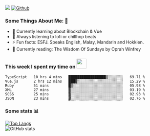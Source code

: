 ![](https://visitor-badge.laobi.icu/badge?page_id=seanho96.seanho96)
[![Github](https://img.shields.io/github/followers/seanho96?label=Follow&style=social)](https://github.com/seanho96)

### Some Things About Me: 👋
- 🌱 Currently learning about Blockchain & Vue
- :musical_note: Always listening to lofi or chillhop beats
- :zap: Fun facts: ESFJ. Speaks English, Malay, Mandarin and Hokkien.
- :book: Currently reading: The Wisdom Of Sundays by Oprah Winfrey

### This week I spent my time on <img src="https://media.giphy.com/media/SvQzkTQb3ZwKcj1QTO/giphy.gif" width="32">

<!--START_SECTION:waka-->

```text
TypeScript   10 hrs 4 mins   █████████████████▒░░░░░░░   69.71 %
Vue.js       2 hrs 12 mins   ███▓░░░░░░░░░░░░░░░░░░░░░   15.29 %
Ruby         51 mins         █▒░░░░░░░░░░░░░░░░░░░░░░░   05.98 %
XML          27 mins         ▓░░░░░░░░░░░░░░░░░░░░░░░░   03.19 %
SCSS         25 mins         ▓░░░░░░░░░░░░░░░░░░░░░░░░   02.93 %
JSON         23 mins         ▓░░░░░░░░░░░░░░░░░░░░░░░░   02.76 %
```

<!--END_SECTION:waka-->

### Some stats 📊

[![Top Langs](https://github-readme-stats.vercel.app/api/top-langs/?username=seanho96&layout=compact&theme=graywhite)](https://github.com/anuraghazra/github-readme-stats)
<br/>
![GitHub stats](https://github-readme-stats.vercel.app/api?username=seanho96&show_icons=true&theme=graywhite)

